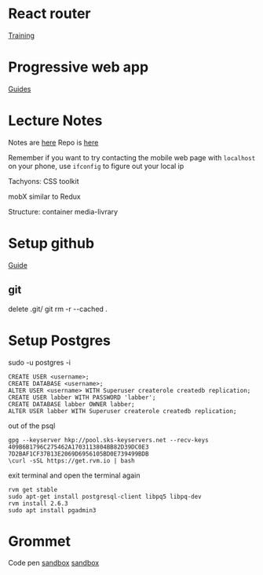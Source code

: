# React router

[Training](https://reacttraining.com/react-router/web/example/url-params)

# Progressive web app

[Guides](https://reacttraining.com/react-router/web/guides/quick-start)

# Lecture Notes 

Notes are [here](https://web.compass.lighthouselabs.ca/activities/506/lectures/2618)
Repo is [here](https://github.com/vasiliy-klimkin/w8d5-adv-lec)

Remember if you want to try contacting the mobile web page with `localhost` on your phone, use `ifconfig` to figure out your local ip

Tachyons: CSS toolkit

mobX similar to Redux

Structure:
container
media-livrary

# Setup github

[Guide](https://web.compass.lighthouselabs.ca/activities/289)

## git

delete .git/
git rm -r --cached .

# Setup Postgres

sudo -u postgres -i

```
CREATE USER <username>;
CREATE DATABASE <username>;
ALTER USER <username> WITH Superuser createrole createdb replication;
CREATE USER labber WITH PASSWORD 'labber';
CREATE DATABASE labber OWNER labber;
ALTER USER labber WITH Superuser createrole createdb replication;
```
out of the psql
```
gpg --keyserver hkp://pool.sks-keyservers.net --recv-keys 409B6B1796C275462A1703113804BB82D39DC0E3 7D2BAF1CF37B13E2069D6956105BD0E739499BDB
\curl -sSL https://get.rvm.io | bash
```
exit terminal and open the terminal again
```
rvm get stable
sudo apt-get install postgresql-client libpq5 libpq-dev
rvm install 2.6.3
sudo apt install pgadmin3
```


# Grommet

Code pen [sandbox](https://codesandbox.io/s/grommetsandbox-h2e6s)
[sandbox](https://codesandbox.io/s/0y2m8754nn)
